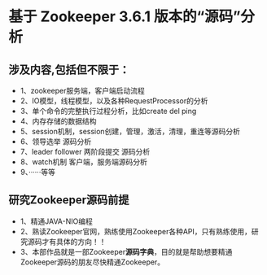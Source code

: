 # 基于 Zookeeper 3.6.1 版本的“源码”分析

## 涉及内容,包括但不限于：
+ 1、zookeeper服务端，客户端启动流程
+ 2、IO模型，线程模型，以及各种RequestProcessor的分析
+ 3、单个命令的完整执行过程分析，比如create del  ping
+ 4、内存存储的数据结构
+ 5、session机制，session创建，管理，激活，清理，重连等源码分析
+ 6、领导选举 源码分析
+ 7、leader  follower 两阶段提交 源码分析
+ 8、watch机制 客户端，服务端源码分析
+ 9、······等等
## 研究Zookeeper源码前提
+ 1、精通JAVA-NIO编程
+ 2、熟读Zookeeper官网，熟练使用Zookeeper各种API，只有熟练使用，研究源码才有具体的方向！！
+ 3、本部作品就是一部Zookeeper**源码字典**，目的就是帮助想要精通Zookeeper源码的朋友尽快精通Zookeeper。

  